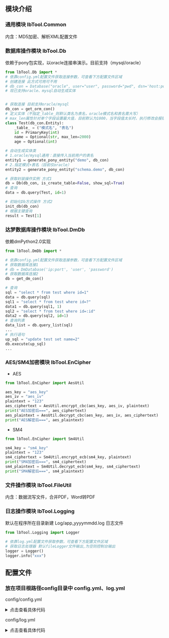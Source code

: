 ## 模块介绍
### 通用模块 lbTool.Common  
内含：MD5加密、解析XML配置文件
### 数据库操作模块 lbTool.Db
依赖于pony包实现，以oracle连接串演示。目前支持（mysql/oracle）
```python
from lbTool.Db import *
# 依靠config.yml配置文件获取连接参数，可查看下方配置文件区域
# 创建连接 此方式可用可不用
# db_con = Database("oracle", user="user", password="pwd", dsn='host:port/sid')
# 现已支持oracle、mysql自动生成实体


# 获取连接 目前支持oracle/mysql
db_con = get_orm_con()
# 定义实体（不指定_table_则默认类名为表名，oracle模式名和表名需大写）
# max_len属性针对单个字段设置最大值，目前默认为1000，当字段值太长时，执行修改会报错
class Test(db_con.Entity):
    _table_ = ("模式名", "表名")
    id = PrimaryKey(int)
    name = Optional(str, max_len=2000)
    age = Optional(int)

# 自动生成实体类
# 1.oracle/mysql通用：直接传入当前用户的表名
entity1 = generate_pony_entity("demo", db_con)
# 2.指定模式+表名（目前仅oracle）
entity2 = generate_pony_entity("schema.demo", db_con)

# 获取封装操作实例 方式1
db = Db(db_con, is_create_table=False, show_sql=True)
# 查询
data = db.query(Test, id=1)

# 初始化Db方式操作 方式2
init_db(db_con)
# 根据主键查询
result = Test[1]
```
### 达梦数据库操作模块 lbTool.DmDb
依赖dmPython2.0实现
```python
from lbTool.DmDb import *

# 依靠config.yml配置文件获取连接参数，可查看下方配置文件区域
# 获取数据库连接1
# db = DmDatabase('ip:port', 'user', 'password')
# 获取数据库连接2
db = get_dm_con()

# 查询
sql = "select * from test where id=1"
data = db.query(sql)
sql1 = "select * from test where id=?"
data1 = db.query(sql1, 1)
sql2 = "select * from test where id=:id"
data2 = db.query(sql2, id=1)
# 查询列表
data_list = db.query_list(sql)
...
# 执行语句
up_sql = "update test set name=2"
db.execute(up_sql)
...
```
### AES/SM4加密模块 lbTool.EnCipher  
- AES  
```python
from lbTool.EnCipher import AesUtil

aes_key = "aes_key"
aes_iv = "aes_iv"
plaintext = "123"
aes_ciphertext = AesUtil.encrypt_cbc(aes_key, aes_iv, plaintext)
print("AES加密后===", aes_ciphertext)
aes_plaintext = AesUtil.decrypt_cbc(aes_key, aes_iv, aes_ciphertext)
print("AES解密后===", aes_plaintext)
```
- SM4
```python
from lbTool.EnCipher import Sm4Util

sm4_key = "sm4_key"
plaintext = "123"
sm4_ciphertext = Sm4Util.encrypt_ecb(sm4_key, plaintext)
print("SM4加密后===", sm4_ciphertext)
sm4_plaintext = Sm4Util.decrypt_ecb(sm4_key, sm4_ciphertext)
print("SM4解密后===", sm4_plaintext)
```
### 文件操作模块 lbTool.FileUtil
内含：数据流写文件，合并PDF，Word转PDF
### 日志操作模块 lbTool.Logging
默认在程序所在目录新建 Log/app_yyyymmdd.log 日志文件
```python
from lbTool.Logging import Logger

# 依靠log.yml配置文件获取参数，可查看下方配置文件区域
# 获取日志处理器 默认fileLogger文件输出,为空则控制台输出
logger = Logger()
logger.info("xxx")
```
## 配置文件
### 放在项目根路径config目录中 config.yml、log.yml
config/config.yml
<details>
<summary>点击查看具体代码</summary>

```yaml
database:
  driver: oracle
  host: localhost
  port: 1521
  user: user
  password: password
  db_name: orcl
  
#  driver: mysql
#  host: localhost
#  port: 3306
#  user: user
#  password: password
#  db_name: demo
```
</details>

config/log.yml
<details>
<summary>点击查看具体代码</summary>

```yaml
# DEBUG->INFO->WARNING->ERROR->CRITICAL
version: 1
disable_existing_loggers: False
formatters:
  simple:
    format: "%(asctime)s[%(levelname)s] - %(message)s"
  full:
    format: "%(asctime)s[%(levelname)s]%(filename)s->%(funcName)s|%(lineno)d - %(message)s"
#    datefmt: "%F %T"
handlers:
  console:
    class: logging.StreamHandler
    level: DEBUG
    formatter: full
  file_handler:
    class: logging.handlers.RotatingFileHandler
    level: DEBUG
    formatter: simple
    filename: "app.log"
    maxBytes: 5242880
    backupCount: 1
    encoding: "utf8"
loggers:
  fileLogger:
    level: DEBUG
    handlers: [file_handler]
    propagate: no
root:
  level: DEBUG
  handlers: [console]
  propagate: no
```
</details>